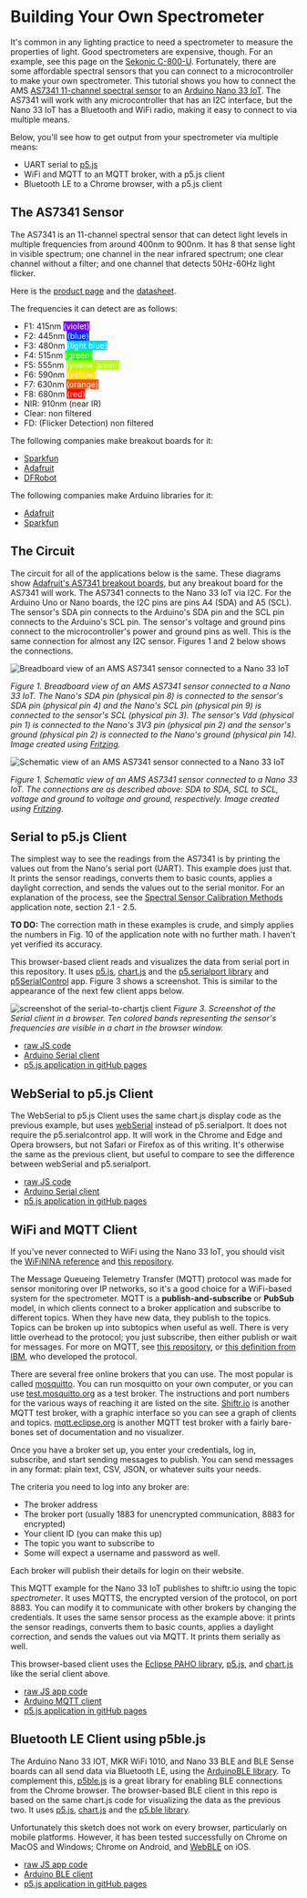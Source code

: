 # Building Your Own Spectrometer

It's common in any lighting practice to need a spectrometer to measure the properties of light. Good spectrometers are expensive, though. For an example, see this page on the [Sekonic C-800-U](../light-rendering-indices.md). Fortunately, there are some affordable spectral sensors that you can connect to a microcontroller to make your own spectrometer. This tutorial shows you how to connect the AMS [AS7341 11-channel spectral sensor](https://ams.com/as7341#tab/documents) to an [Arduino Nano 33 IoT](https://store-usa.arduino.cc/products/arduino-nano-33-iot). The AS7341 will work with any microcontroller that has an I2C interface, but the Nano 33 IoT has a Bluetooth and WiFi radio, making it easy to connect to via multiple means.

Below, you'll see how to get output from your spectrometer via multiple means: 
* UART serial to [p5.js](https://p5js.org)
* WiFi and MQTT to an MQTT broker, with a p5.js client
* Bluetooth LE to a Chrome browser, with a p5.js client

## The AS7341 Sensor

The AS7341 is an 11-channel spectral sensor that can detect light levels in multiple frequencies from around 400nm to 900nm. It has 8 that sense light in visible spectrum; one channel in the near infrared spectrum; one clear channel without a filter; and one channel that detects 50Hz-60Hz light flicker. 

Here is the [product page](https://ams.com/as7341) and the [datasheet](https://ams.com/documents/20143/36005/AS7341_DS000504_3-00.pdf/5eca1f59-46e2-6fc5-daf5-d71ad90c9b2b).

The frequencies it can detect are as follows:
* F1: 415nm <span style="color:white; background-color:#7600ed;">(violet)</span>
* F2: 445nm <span style="color:white; background-color:#0028ff;">(blue)</span>
* F3: 480nm <span style="color:white; background-color:#00d5ff;">(light blue)</span>
* F4: 515nm <span style="color:white; background-color:#1fff00;">(green)</span>
* F5: 555nm <span style="color:white; background-color:#b3ff00;">(yellow green)</span>
* F6: 590nm <span style="color:white; background-color:#ffdf00;">(yellow)</span>
* F7: 630nm <span style="color:white; background-color:#ff4f00;">(orange)</span>
* F8: 680nm <span style="color:white; background-color:#ff0000;">(red)</span>
* NIR: 910nm (near IR)
* Clear: non filtered
* FD: (Flicker Detection) non filtered

The following companies make breakout boards for it: 
* [Sparkfun](https://www.sparkfun.com/products/17719)
* [Adafruit](https://www.adafruit.com/product/4698)
* [DFRobot](https://www.dfrobot.com/product-2132.html)

The following companies make Arduino libraries for it:
* [Adafruit](https://github.com/adafruit/Adafruit_AS7341)
* [Sparkfun](https://github.com/sparkfun/SparkFun_AS7341X_Arduino_Library)

## The Circuit

The circuit for all of the applications below is the same. These diagrams show [Adafruit's AS7341 breakout boards](https://www.adafruit.com/product/4698), but any breakout board for the AS7341 will work. The AS7341 connects to the Nano 33 IoT via I2C. For the Arduino Uno or Nano boards, the I2C pins are pins A4 (SDA) and A5 (SCL). The sensor's SDA pin connects to the Arduino's SDA pin and the SCL pin connects to the Arduino's SCL pin. The sensor's voltage and ground pins connect to the microcontroller's power and ground pins as well. This is the same connection for almost any I2C sensor. Figures 1 and 2 below shows the connections. 

![Breadboard view of an AMS AS7341 sensor connected to a Nano 33 IoT](../img/AS7341_fritzing_bb.png)

_Figure 1. Breadboard view of an AMS AS7341 sensor connected to a Nano 33 IoT. The Nano's SDA pin (physical pin 8) is connected to the sensor's SDA pin (physical pin 4) and the Nano's SCL pin (physical pin 9) is connected to the sensor's SCL (physical pin 3). The sensor's Vdd (physical pin 1) is connected to the Nano's 3V3 pin (physical pin 2) and the sensor's ground (physical pin 2) is connected to the Nano's ground (physical pin 14). Image created using [Fritzing](https://fritzing.org)._

![Schematic view of an AMS AS7341 sensor connected to a Nano 33 IoT](../img/AS7341_fritzing_schem.png)

_Figure 1. Schematic view of an AMS AS7341 sensor connected to a Nano 33 IoT. The connections are as described above: SDA to SDA, SCL to SCL, voltage and ground to voltage and ground, respectively. Image created using [Fritzing](https://fritzing.org)._

## Serial to p5.js Client

The simplest way to see the readings from the AS7341 is by printing the values out from the Nano's serial port (UART). This example does just that. It prints the sensor readings, converts them to basic counts, applies a daylight correction, and sends the values out to the serial monitor. For an explanation of the process, see the [Spectral Sensor
Calibration Methods](https://ams.com/documents/20143/36005/AS7341_AN000633_1-00.pdf/fc552673-9800-8d60-372d-fc67cf075740)  application note, section 2.1 - 2.5. 

__TO DO:__ The correction math in these examples is crude, and simply applies the numbers in Fig. 10 of the application note with no further math. I haven't yet verified its accuracy. 

This browser-based client reads and visualizes the data from serial port in this repository. It uses [p5.js](https://p5js.org), [chart.js](https://www.chartjs.org/) and the [p5.serialport library](https://github.com/p5-serial/p5.serialport) and [p5SerialControl](https://github.com/p5-serial/p5.serialcontrol/tags) app. Figure 3 shows a screenshot. This is similar to the appearance of the next few client apps below.

![screenshot of the serial-to-chartjs client](../img/chartjs_spectrometer.png)
_Figure 3. Screenshot of the Serial client in a browser. Ten colored bands representing the sensor's frequencies are visible in a chart in the browser window._

* [raw JS code](https://github.com/tigoe/LightProjects/tree/main/spectrometers/AS7341/spectrograph_chartjs_serial/)
* [Arduino Serial client](https://github.com/tigoe/LightProjects/tree/main/spectrometers/AS7341/AS7341_Spectrometer_serial)
* [p5.js application in gitHub pages](https://tigoe.github.io/LightProjects/spectrometers/AS7341/spectrograph_chartjs_serial/index.html)

## WebSerial to p5.js Client

The WebSerial to p5.js Client uses the same chart.js display code as the previous example, but uses [webSerial](https://developer.mozilla.org/en-US/docs/Web/API/Web_Serial_API) instead of p5.serialport. It does not require the p5.serialcontrol app. It will work in the Chrome and Edge and Opera browsers, but not Safari or Firefox as of this writing. It's otherwise the same as the previous client, but useful to compare to see the difference between webSerial and p5.serialport.

* [raw JS code](https://github.com/tigoe/LightProjects/tree/main/spectrometers/AS7341/spectrograph_chartjs_web-serial/)
* [Arduino Serial client](https://github.com/tigoe/LightProjects/tree/main/spectrometers/AS7341/AS7341_Spectrometer_serial)
* [p5.js application in gitHub pages](https://tigoe.github.io/LightProjects/spectrometers/AS7341/spectrograph_chartjs_web-serial/index.html)


## WiFi and MQTT Client

If you've never connected to WiFi using the Nano 33 IoT, you should visit the [WiFiNINA reference](https://www.arduino.cc/en/Reference/WiFiNINA) and [this repository](https://tigoe.github.io/Wifi101_examples/). 

The Message Queueing Telemetry Transfer (MQTT) protocol was made for sensor monitoring over IP networks, so it's a good choice for a WiFi-based system for the spectrometer. MQTT is a __publish-and-subscribe__ or __PubSub__ model, in which clients connect to a broker application and subscribe to different topics. When they have new data, they publish to the topics. Topics can be broken up into subtopics when useful as well. There is very little overhead to the protocol; you just subscribe, then either publish or wait for messages. For more on MQTT, see [this repository](https://tigoe.github.io/mqtt-examples/), or [this definition from IBM](https://developer.ibm.com/technologies/messaging/articles/iot-mqtt-why-good-for-iot), who developed the protocol. 

There are several free online brokers that you can use. The most popular is called  [mosquitto](http://mosquitto.org/). You can run mosquitto on your own computer, or you can use [test.mosquitto.org](https://test.mosquitto.org/) as a test broker. The instructions and port numbers for the various ways of reaching it are listed on the site. [Shiftr.io](https://next.shiftr.io/try) is another MQTT test broker, with a graphic interface so you can see a graph of clients and topics. [mqtt.eclipse.org](https://mqtt.eclipse.org/) is another MQTT test broker with a fairly bare-bones set of documentation and no visualizer.

Once you have a broker set up, you enter your credentials, log in, subscribe, and start sending messages to publish. You can send messages in any format: plain text, CSV, JSON, or whatever suits your needs. 

The criteria you need to log into any broker are:
* The broker address
* The broker port (usually 1883 for unencrypted communication, 8883 for encrypted)
* Your client ID (you can make this up)
* The topic you want to subscribe to
* Some will expect a username and password as well.

Each broker will publish their details for login on their website. 

This MQTT example for the Nano 33 IoT publishes to shiftr.io using the topic _spectrometer_. It uses MQTTS, the encrypted version of the protocol, on port 8883. You can modify it to communicate with other brokers by changing the credentials. It uses the same sensor process as the example above: it prints the sensor readings, converts them to basic counts, applies a daylight correction, and sends the values out via MQTT. It prints them serially as well.

This browser-based client uses the [Eclipse PAHO library](https://www.eclipse.org/paho/index.php?page=clients/js/index.php), [p5.js](https://p5js.org), and [chart.js](https://www.chartjs.org/) like the serial client above. 

* [raw JS app code](https://github.com/tigoe/LightProjects/tree/main/spectrometers/AS7341/spectrograph_chartjs_mqtt/)
* [Arduino MQTT client](https://github.com/tigoe/LightProjects/tree/main/spectrometers/AS7341/AS7341_Spectrometer_MQTT)
* [p5.js application in gitHub pages](https://tigoe.github.io/LightProjects/spectrometers/AS7341/spectrograph_chartjs_mqtt/index.html)

## Bluetooth LE Client using p5ble.js

The Arduino Nano 33 IOT, MKR WiFi 1010, and Nano 33 BLE and BLE Sense boards can all send data via Bluetooth LE, using the [ArduinoBLE library](https://www.arduino.cc/en/Reference/ArduinoBLE). To complement this, [p5ble.js](https://itpnyu.github.io/p5ble-website/) is a great library for enabling BLE connections from the Chrome browser. The browser-based BLE client in this repo is based on the same chart.js code for visualizing the data as the previous two. It uses [p5.js](https://p5js.org), [chart.js](https://www.chartjs.org/) and the [p5.ble library](https://itpnyu.github.io/p5ble-website/). 

Unfortunately this sketch does not work on every browser, particularly on mobile platforms. However, it has been tested successfully on Chrome on MacOS and Windows; Chrome on Android, and [WebBLE](https://apps.apple.com/us/app/webble/id1193531073) on iOS. 

* [raw JS app code](https://github.com/tigoe/LightProjects/tree/main/spectrometers/AS7341/spectrograph_chartjs_ble)
* [Arduino BLE client](https://github.com/tigoe/LightProjects/tree/main/spectrometers/AS7341/AS7341_Spectrometer_BLE)
* [p5.js application in gitHub pages](https://tigoe.github.io/LightProjects/spectrometers/AS7341/spectrograph_chartjs_ble/index.html)